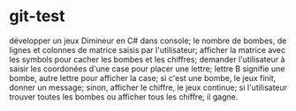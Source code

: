 # git-test
développer un jeux Dimineur en C# dans console;
le nombre de bombes, de lignes et colonnes de matrice saisis par l'utilisateur;
afficher la matrice avec les symbols pour cacher les bombes et les chiffres;
demander l'utilisateur à saisir les coordonées d'une case pour placer une lettre;
lettre B signifie une bombe, autre lettre pour afficher la case;
si c'est une bombe, le jeux finit, donner un message;
sinon, afficher le chiffre, le jeux continue;
si l'utilisateur trouver toutes les bombes ou afficher tous les chiffre, il gagne.
